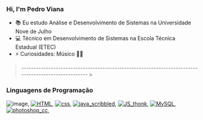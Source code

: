 ### Hi, I'm Pedro Viana


- 📚 Eu estudo Análise e Desenvolvimento de Sistemas na Universidade Nove de Julho
- 💻 Técnico em Desenvolvimento de Sistemas na Escola Técnica Estadual (ETEC)  
- ⚡ Curiosidades: Músico 🎻🎹

> --------------------------------------------------------------------------------------------------- >
> 

### Linguagens de Programação

![image](https://user-images.githubusercontent.com/73145224/110207523-bf852180-7e62-11eb-9569-071d7649dc6f.png), [![HTML](https://emoji.gg/assets/emoji/HTML.png)](https://emoji.gg/emoji/HTML), [![css](https://emoji.gg/assets/emoji/css.png)](https://emoji.gg/emoji/css), [![java_scribbled](https://emoji.gg/assets/emoji/9941_java_scribbled.png)](https://emoji.gg/emoji/9941_java_scribbled), [![JS_thonk](https://emoji.gg/assets/emoji/5604_JS_thonk.png)](https://emoji.gg/emoji/5604_JS_thonk), [![MySQL](https://emoji.gg/assets/emoji/3046_MySQL.png)](https://emoji.gg/emoji/3046_MySQL), [![photoshop_cc](https://emoji.gg/assets/emoji/5712_photoshop_cc.png)](https://emoji.gg/emoji/5712_photoshop_cc), 

